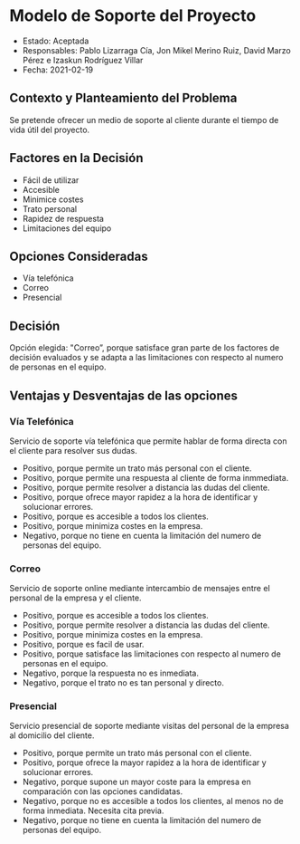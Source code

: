 # Modelo de Soporte del Proyecto

* Estado: Aceptada
* Responsables: Pablo Lizarraga Cía, Jon Mikel Merino Ruiz, David Marzo Pérez e Izaskun Rodríguez Villar
* Fecha: 2021-02-19

## Contexto y Planteamiento del Problema

Se pretende ofrecer un medio de soporte al cliente durante el tiempo de vida útil del proyecto. 

## Factores en la Decisión

* Fácil de utilizar
* Accesible
* Minimice costes
* Trato personal
* Rapidez de respuesta
* Limitaciones del equipo

## Opciones Consideradas

* Vía telefónica
* Correo
* Presencial

## Decisión

 Opción elegida: "Correo”, porque satisface gran parte de los factores de decisión evaluados y se adapta a las limitaciones con respecto al numero de personas en el equipo.

## Ventajas y Desventajas de las opciones

### Vía Telefónica

Servicio de soporte vía telefónica que permite hablar de forma directa con el cliente para resolver sus dudas.

* Positivo, porque permite un trato más personal con el cliente.
* Positivo, porque permite una respuesta al cliente de forma inmmediata.
* Positivo, porque permite resolver a distancia las dudas del cliente.
* Positivo, porque ofrece mayor rapidez a la hora de identificar y solucionar errores.
* Positivo, porque es accesible a todos los clientes.
* Positivo, porque minimiza costes en la empresa.
* Negativo, porque no tiene en cuenta la limitación del numero de personas del equipo.

### Correo

Servicio de soporte online mediante intercambio de mensajes entre el personal de la empresa y el cliente.

* Positivo, porque es accesible a todos los clientes.
* Positivo, porque permite resolver a distancia las dudas del cliente.
* Positivo, porque minimiza costes en la empresa.
* Positivo, porque es facil de usar.
* Positivo, porque satisface las limitaciones con respecto al numero de personas en el equipo.
* Negativo, porque la respuesta no es inmediata.
* Negativo, porque el trato no es tan personal y directo.


### Presencial

Servicio presencial de soporte mediante visitas del personal de la empresa al domicilio del cliente.

* Positivo, porque permite un trato más personal con el cliente.
* Positivo, porque ofrece la mayor rapidez a la hora de identificar y solucionar errores.
* Negativo, porque supone un mayor coste para la empresa en comparación con las opciones candidatas.
* Negativo, porque no es accesible a todos los clientes, al menos no de forma inmediata. Necesita cita previa.
* Negativo, porque no tiene en cuenta la limitación del numero de personas del equipo.
